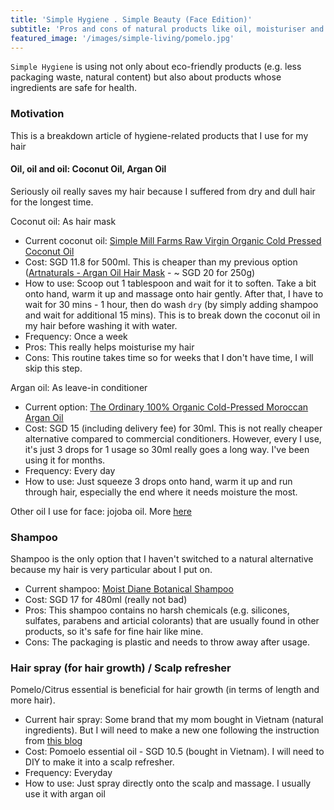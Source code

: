 ```yaml
---
title: 'Simple Hygiene . Simple Beauty (Face Edition)'
subtitle: 'Pros and cons of natural products like oil, moisturiser and toothpaste'
featured_image: '/images/simple-living/pomelo.jpg'
---
```


`Simple Hygiene` is using not only about eco-friendly products (e.g. less packaging waste, natural content) but also about products whose ingredients are safe for health.

### Motivation

This is a breakdown article of hygiene-related products that I use for my hair

#### Oil, oil and oil: Coconut Oil, Argan Oil
Seriously oil really saves my hair because I suffered from dry and dull hair for the longest time.

Coconut oil: As hair mask
- Current coconut oil: [Simple Mill Farms Raw Virgin Organic Cold Pressed Coconut Oil](https://www.fairprice.com.sg/searchterm/coconut%20oil)
- Cost: SGD 11.8 for 500ml. This is cheaper than my previous option ([Artnaturals - Argan Oil Hair Mask](https://sg.iherb.com/pr/Artnaturals-Argan-Oil-Hair-Mask-8-oz-226-g/77745) - ~ SGD 20 for 250g)
- How to use: Scoop out 1 tablespoon and wait for it to soften. Take a bit onto hand, warm it up and massage onto hair gently. After that, I have to wait for 30 mins - 1 hour, then do wash `dry` (by simply adding shampoo and wait for additional 15 mins). This is to break down the coconut oil in my hair before washing it with water.
- Frequency: Once a week
- Pros: This really helps moisturise my hair
- Cons: This routine takes time so for weeks that I don't have time, I will skip this step.

Argan oil: As leave-in conditioner
- Current option: [The Ordinary 100% Organic Cold-Pressed Moroccan Argan Oil](https://hush.sg/products/the-ordinary/100-organic-cold-pressed-moroccan-argan-oil)
- Cost: SGD 15 (including delivery fee) for 30ml. This is not really cheaper alternative compared to commercial conditioners. However, every I use, it's just 3 drops for 1 usage so 30ml really goes a long way. I've been using it for months.
- Frequency: Every day
- How to use: Just squeeze 3 drops onto hand, warm it up and run through hair, especially the end where it needs moisture the most.

Other oil I use for face: jojoba oil. More [here](/2019-07-28-simple-hygiene-face-edition)

### Shampoo
Shampoo is the only option that I haven't switched to a natural alternative because my hair is very particular about I put on.
- Current shampoo: [Moist Diane Botanical Shampoo](https://www.watsons.com.sg/botanical-9-herbs-shampoo-480ml/p/BP_62595)
- Cost: SGD 17 for 480ml (really not bad)
- Pros: This shampoo contains no harsh chemicals (e.g. silicones, sulfates, parabens and articial colorants) that are usually found in other products, so it's safe for fine hair like mine.
- Cons: The packaging is plastic and needs to throw away after usage.

### Hair spray (for hair growth) / Scalp refresher
Pomelo/Citrus essential is beneficial for hair growth (in terms of length and more hair).
- Current hair spray: Some brand that my mom bought in Vietnam (natural ingredients). But I will need to make a new one following the instruction from [this blog](http://dreawood.com/2015/02/essential-oil-hair-growth-spray/)
- Cost: Pomoelo essential oil - SGD 10.5 (bought in Vietnam). I will need to DIY to make it into a scalp refresher.
- Frequency: Everyday
- How to use: Just spray directly onto the scalp and massage. I usually use it with argan oil
